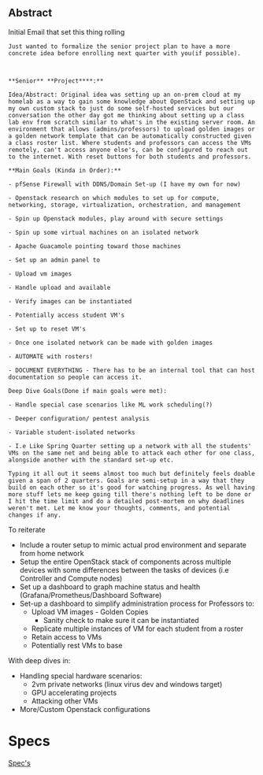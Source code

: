 ## Abstract

Initial Email that set this thing rolling

```
Just wanted to formalize the senior project plan to have a more concrete idea before enrolling next quarter with you(if possible).

  

**Senior** **Project****:**

Idea/Abstract: Original idea was setting up an on-prem cloud at my homelab as a way to gain some knowledge about OpenStack and setting up my own custom stack to just do some self-hosted services but our conversation the other day got me thinking about setting up a class lab env from scratch similar to what's in the existing server room. An environment that allows (admins/professors) to upload golden images or a golden network template that can be automatically constructed given a class roster list. Where students and professors can access the VMs remotely, can't access anyone else's, can be configured to reach out to the internet. With reset buttons for both students and professors.

**Main Goals (Kinda in Order):**

- pfSense Firewall with DDNS/Domain Set-up (I have my own for now)
    
- Openstack research on which modules to set up for compute, networking, storage, virtualization, orchestration, and management
    
- Spin up Openstack modules, play around with secure settings
    
- Spin up some virtual machines on an isolated network
    
- Apache Guacamole pointing toward those machines
    
- Set up an admin panel to
    
- Upload vm images
    
- Handle upload and available
    
- Verify images can be instantiated
    
- Potentially access student VM's
    
- Set up to reset VM's
    
- Once one isolated network can be made with golden images
    
- AUTOMATE with rosters!
    
- DOCUMENT EVERYTHING - There has to be an internal tool that can host documentation so people can access it.

Deep Dive Goals(Done if main goals were met):

- Handle special case scenarios like ML work scheduling(?)  
    
- Deeper configuration/ pentest analysis
    
- Variable student-isolated networks
    
- I.e Like Spring Quarter setting up a network with all the students' VMs on the same net and being able to attack each other for one class, alongside another with the standard set-up etc.
    
Typing it all out it seems almost too much but definitely feels doable given a span of 2 quarters. Goals are semi-setup in a way that they build on each other so it's good for watching progress. As well having more stuff lets me keep going till there's nothing left to be done or I hit the time limit and do a detailed post-mortem on why deadlines weren't met. Let me know your thoughts, comments, and potential changes if any.
```

To reiterate

- Include a router setup to mimic actual prod environment and separate from home network
- Setup the entire OpenStack stack of components across multiple devices with some differences between the tasks of devices (i.e Controller and Compute nodes)
- Set up a dashboard to graph machine status and health (Grafana/Prometheus/Dashboard Software)
- Set-up a dashboard to simplify administration process for Professors to:
	- Upload VM images - Golden Copies
		- Sanity check to make sure it can be instantiated
	- Replicate multiple instances of VM for each student from a roster
	- Retain access to VMs
	- Potentially rest VMs to base
	
With deep dives in:
- Handling special hardware scenarios:
	- 2vm private networks (linux virus dev and windows target)
	- GPU accelerating projects
	- Attacking other VMs
- More/Custom Openstack configurations

# Specs

[Spec's](Spec's.md)